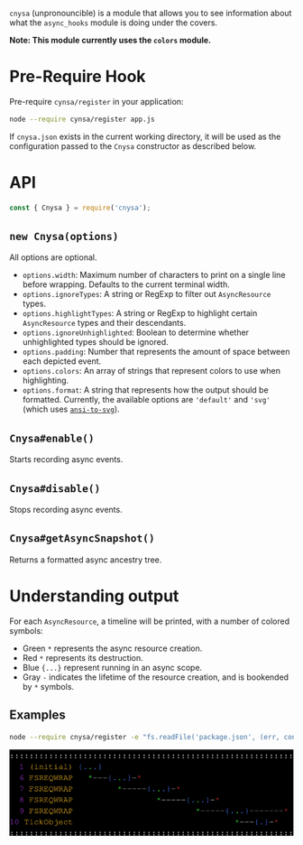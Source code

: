 `cnysa` (unpronouncible) is a module that allows you to see information about what the `async_hooks` module is doing under the covers.

__Note: This module currently uses the `colors` module.__

# Pre-Require Hook

Pre-require `cynsa/register` in your application:

```bash
node --require cynsa/register app.js
```

If `cnysa.json` exists in the current working directory, it will be used as the configuration passed to the `Cnysa` constructor as described below.

# API

```js
const { Cnysa } = require('cnysa');
```

## `new Cnysa(options)`

All options are optional.

* `options.width`: Maximum number of characters to print on a single line before wrapping. Defaults to the current terminal width.
* `options.ignoreTypes`: A string or RegExp to filter out `AsyncResource` types.
* `options.highlightTypes`: A string or RegExp to highlight certain `AsyncResource` types and their descendants.
* `options.ignoreUnhighlighted`: Boolean to determine whether unhighlighted types should be ignored.
* `options.padding`: Number that represents the amount of space between each depicted event.
* `options.colors`: An array of strings that represent colors to use when highlighting.
* `options.format`: A string that represents how the output should be formatted. Currently, the available options are `'default'` and `'svg'` (which uses [`ansi-to-svg`](https://github.com/F1LT3R/ansi-to-svg)).

## `Cnysa#enable()`

Starts recording async events.

## `Cnysa#disable()`

Stops recording async events.

## `Cnysa#getAsyncSnapshot()`

Returns a formatted async ancestry tree.

# Understanding output

For each `AsyncResource`, a timeline will be printed, with a number of colored symbols:

* Green `*` represents the async resource creation.
* Red `*` represents its destruction.
* Blue `{...}` represent running in an async scope.
* Gray `-` indicates the lifetime of the resource creation, and is bookended by `*` symbols.

## Examples

```bash
node --require cnysa/register -e "fs.readFile('package.json', (err, contents) => { console.log('done reading') })"
```

![example-readfile.svg](./doc/images/example-readfile.svg)
